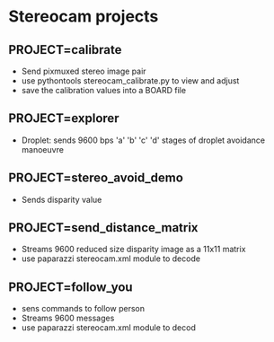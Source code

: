 Stereocam projects
==================

PROJECT=calibrate
---------------

 - Send pixmuxed stereo image pair
 - use pythontools stereocam_calibrate.py to view and adjust
 - save the calibration values into a BOARD file


PROJECT=explorer
--------------

 - Droplet: sends 9600 bps 'a' 'b' 'c' 'd' stages of droplet avoidance manoeuvre

PROJECT=stereo_avoid_demo
-----------------------

 - Sends disparity value

PROJECT=send_distance_matrix
--------------------------

 - Streams 9600 reduced size disparity image as a 11x11 matrix
 - use paparazzi stereocam.xml module to decode
 
 PROJECT=follow_you
--------------------------

 - sens commands to follow person
 - Streams 9600 messages
 - use paparazzi stereocam.xml module to decod
